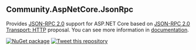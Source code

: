 ## Community.AspNetCore.JsonRpc

Provides [JSON-RPC 2.0](http://www.jsonrpc.org/specification) support for ASP.NET Core based on [JSON-RPC 2.0 Transport: HTTP](https://www.simple-is-better.org/json-rpc/transport_http.html) proposal. You can see more information in [documentation](./etc/documentation/documentation.md).

[![NuGet package](https://img.shields.io/nuget/v/Community.AspNetCore.JsonRpc.svg)](https://www.nuget.org/packages/Community.AspNetCore.JsonRpc) [![Tweet this repository](https://img.shields.io/twitter/url/http/shields.io.svg?style=social)](https://twitter.com/intent/tweet?text=Check%20out%20JSON-RPC%20handler%20for%20ASP.NET%20Core%20on%20GitHub&url=https%3A%2F%2Fgithub.com%2Falexanderkozlenko%2Faspnetcore-json-rpc)